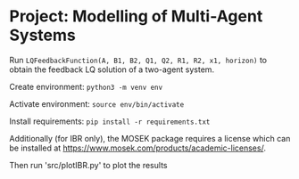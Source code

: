 # Project: Modelling of Multi-Agent Systems

Run `LQFeedbackFunction(A, B1, B2, Q1, Q2, R1, R2, x1, horizon)` to obtain the feedback LQ solution of a two-agent system.

Create environment: `python3 -m venv env`

Activate environment: `source env/bin/activate`

Install requirements: `pip install -r requirements.txt`

Additionally (for IBR only), the MOSEK package requires a license which can be installed at https://www.mosek.com/products/academic-licenses/.


Then run 'src/plotIBR.py' to plot the results 
